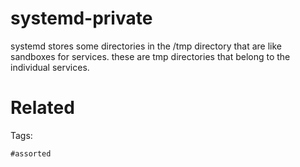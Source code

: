 # systemd-private
systemd stores some directories in the /tmp directory that are like sandboxes for services.
these are tmp directories that belong to the individual services.

# Related


Tags:

    #assorted

